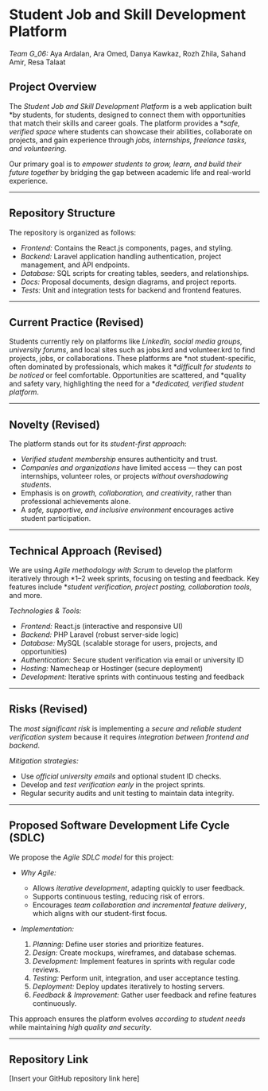 # Student Job and Skill Development Platform

*Team G_06:* Aya Ardalan, Ara Omed, Danya Kawkaz, Rozh Zhila, Sahand Amir, Resa Talaat  

## Project Overview

The *Student Job and Skill Development Platform* is a web application built *by students, for students, designed to connect them with opportunities that match their skills and career goals. The platform provides a **safe, verified space* where students can showcase their abilities, collaborate on projects, and gain experience through *jobs, internships, freelance tasks, and volunteering*.  

Our primary goal is to *empower students to grow, learn, and build their future together* by bridging the gap between academic life and real-world experience.  

---

## Repository Structure

The repository is organized as follows:
- *Frontend:* Contains the React.js components, pages, and styling.  
- *Backend:* Laravel application handling authentication, project management, and API endpoints.  
- *Database:* SQL scripts for creating tables, seeders, and relationships.  
- *Docs:* Proposal documents, design diagrams, and project reports.  
- *Tests:* Unit and integration tests for backend and frontend features.  

---

## Current Practice (Revised)

Students currently rely on platforms like *LinkedIn, social media groups, university forums*, and local sites such as jobs.krd and volunteer.krd to find projects, jobs, or collaborations. These platforms are *not student-specific, often dominated by professionals, which makes it **difficult for students to be noticed* or feel comfortable. Opportunities are scattered, and *quality and safety vary, highlighting the need for a **dedicated, verified student platform*.  

---

## Novelty (Revised)

The platform stands out for its *student-first approach*:

- *Verified student membership* ensures authenticity and trust.  
- *Companies and organizations* have limited access — they can post internships, volunteer roles, or projects *without overshadowing students*.  
- Emphasis is on *growth, collaboration, and creativity*, rather than professional achievements alone.  
- A *safe, supportive, and inclusive environment* encourages active student participation.  

---

## Technical Approach (Revised)

We are using *Agile methodology with Scrum* to develop the platform iteratively through *1–2 week sprints, focusing on testing and feedback. Key features include **student verification, project posting, collaboration tools*, and more.  

*Technologies & Tools:*

- *Frontend:* React.js (interactive and responsive UI)  
- *Backend:* PHP Laravel (robust server-side logic)  
- *Database:* MySQL (scalable storage for users, projects, and opportunities)  
- *Authentication:* Secure student verification via email or university ID  
- *Hosting:* Namecheap or Hostinger (secure deployment)  
- *Development:* Iterative sprints with continuous testing and feedback  

---

## Risks (Revised)

The *most significant risk* is implementing a *secure and reliable student verification system* because it requires *integration between frontend and backend*.  

*Mitigation strategies:*

- Use *official university emails* and optional student ID checks.  
- Develop and *test verification early* in the project sprints.  
- Regular security audits and unit testing to maintain data integrity.  

---

## Proposed Software Development Life Cycle (SDLC)

We propose the *Agile SDLC model* for this project:

- *Why Agile:*  
  - Allows *iterative development*, adapting quickly to user feedback.  
  - Supports continuous testing, reducing risk of errors.  
  - Encourages *team collaboration and incremental feature delivery*, which aligns with our student-first focus.  

- *Implementation:*  
  1. *Planning:* Define user stories and prioritize features.  
  2. *Design:* Create mockups, wireframes, and database schemas.  
  3. *Development:* Implement features in sprints with regular code reviews.  
  4. *Testing:* Perform unit, integration, and user acceptance testing.  
  5. *Deployment:* Deploy updates iteratively to hosting servers.  
  6. *Feedback & Improvement:* Gather user feedback and refine features continuously.  

This approach ensures the platform evolves *according to student needs* while maintaining *high quality and security*.  

---

## Repository Link

[Insert your GitHub repository link here]
